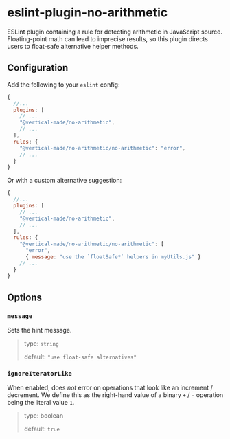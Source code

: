 # eslint-plugin-no-arithmetic

ESLint plugin containing a rule for detecting arithmetic in JavaScript source. Floating-point math can lead to imprecise results, so this plugin directs users to float-safe alternative helper methods.

## Configuration

Add the following to your `eslint` config:

```js
{
  //...
  plugins: [
    // ...
    "@vertical-made/no-arithmetic",
    // ...
  ],
  rules: {
    "@vertical-made/no-arithmetic/no-arithmetic": "error",
    // ...
  }
}
```

Or with a custom alternative suggestion:

```js
{
  //...
  plugins: [
    // ...
    "@vertical-made/no-arithmetic",
    // ...
  ],
  rules: {
    "@vertical-made/no-arithmetic/no-arithmetic": [
      "error",
      { message: "use the `floatSafe*` helpers in myUtils.js" }
    // ...
  }
}
```

## Options

### `message`

Sets the hint message.

> type: `string`
>
> default: `"use float-safe alternatives"`

### `ignoreIteratorLike`

When enabled, does _not_ error on operations that look like an increment / decrement. We define this as the right-hand value of a binary `+` / `-` operation being the literal value `1`.

> type: boolean
>
> default: `true`
